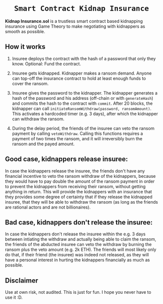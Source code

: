 <h1 align=center><code>Smart Contract Kidnap Insurance</code></h1>

**Kidnap Insurance.sol** is a trustless smart contract based kidnapping insurance using Game Theory to make negotiating with kidnappers as smooth as possible.

## How it works

1. Insuree deploys the contract with the hash of a password that only they know. Optional: Fund the contract.

2. Insuree gets kidnapped. Kidnapper makes a ransom demand. Anyone can top-off the insurance contract to hold at least enough funds to cover the ransom.

3. Insuree gives the password to the kidnapper. The kidnapper generates a hash of the password and his address (off-chain or with `generateHash`) and commits the hash to the contract with `commit`. After 20 blocks, the kidnapper can call `initiateRansomWithdraw(password, ransomAmount)`. This activates a hardcoded timer (e.g. 3 days), after which the kidnapper can withdraw the ransom.

4. During the delay period, the friends of the insuree can veto the ransom payment by calling `vetoWithdraw`. Calling this functions requires a payment of two times the ransom, and it will irreversibly burn the ransom and the payed amount. 

## Good case, kidnappers release insuree:

In case the kidnappers release the insuree, the friends don't have any financial incentive to veto the ransom withdraw of the kidnappers, because they would have to pay double the amount of the ransom payment in order to prevent the kidnappers from receiving their ransom, without getting anything in return. This will provide the kidnappers with an insurance that they provides some degree of certainty that if they release the kidnapped insuree, that they will be able to withdraw the ransom (as long as the friends are rational actors and are not billionaires).

## Bad case, kidnappers don't release the insuree:

In case the kidnappers don't release the insuree within the e.g. 3 days between intiating the withdraw and actually being able to claim the ransom, the friends of the abducted insuree can veto the withdraw by burning the ransom plus the veto amount (e.g. 2k ETH). The friends will most likely only do that, if their friend (the insuree) was indeed not released, as they will have a personal interest in hurting the kidnappers financially as much as possible.

## Disclaimer

Use at own risk, not audited. This is just for fun. I hope you never have to use it :D.
